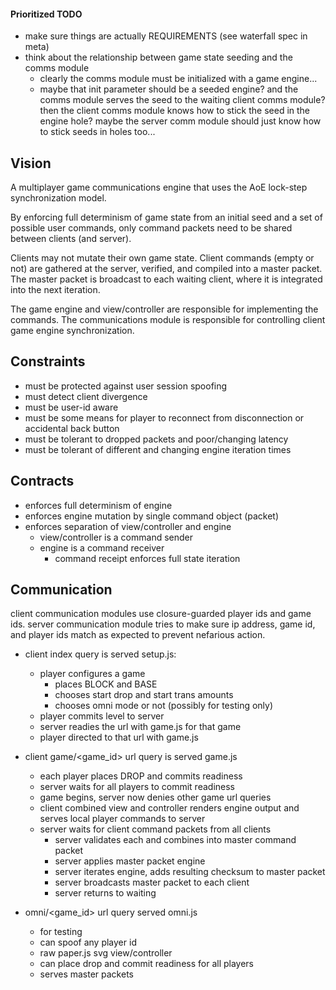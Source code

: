 #### Prioritized TODO

- make sure things are actually REQUIREMENTS (see waterfall spec in meta)
- think about the relationship between game state seeding and the comms module
    - clearly the comms module must be initialized with a game engine...
    - maybe that init parameter should be a seeded engine?  and the comms module serves the seed to the waiting client comms module?  then the client comms module knows how to stick the seed in the engine hole?  maybe the server comm module should just know how to stick seeds in holes too...

## Vision

A multiplayer game communications engine that uses the AoE lock-step synchronization model.

By enforcing full determinism of game state from an initial seed and a set of possible user commands, only command packets need to be shared between clients (and server).

Clients may not mutate their own game state.  Client commands (empty or not) are gathered at the server, verified, and compiled into a master packet.  The master packet is broadcast to each waiting client, where it is integrated into the next iteration.

The game engine and view/controller are responsible for implementing the commands.  The communications module is responsible for controlling client game engine synchronization.

## Constraints

- must be protected against user session spoofing
- must detect client divergence
- must be user-id aware
- must be some means for player to reconnect from disconnection or accidental back button
- must be tolerant to dropped packets and poor/changing latency
- must be tolerant of different and changing engine iteration times

## Contracts

- enforces full determinism of engine
- enforces engine mutation by single command object (packet)
- enforces separation of view/controller and engine
    - view/controller is a command sender
    - engine is a command receiver
        - command receipt enforces full state iteration

## Communication

client communication modules use closure-guarded player ids and game ids.
server communication module tries to make sure ip address, game id, and player
ids match as expected to prevent nefarious action.

- client index query is served setup.js:
    - player configures a game
        - places BLOCK and BASE
        - chooses start drop and start trans amounts
        - chooses omni mode or not (possibly for testing only)
    - player commits level to server
    - server readies the url with game.js for that game 
    - player directed to that url with game.js

- client game/<game_id> url query is served game.js
    - each player places DROP and commits readiness
    - server waits for all players to commit readiness
    - game begins, server now denies other game url queries
    - client combined view and controller renders engine output and serves
      local player commands to server
    - server waits for client command packets from all clients
        - server validates each and combines into master command packet
        - server applies master packet engine
        - server iterates engine, adds resulting checksum to master packet
        - server broadcasts master packet to each client
        - server returns to waiting

- omni/<game_id> url query served omni.js
    - for testing
    - can spoof any player id
    - raw paper.js svg view/controller
    - can place drop and commit readiness for all players
    - serves master packets
